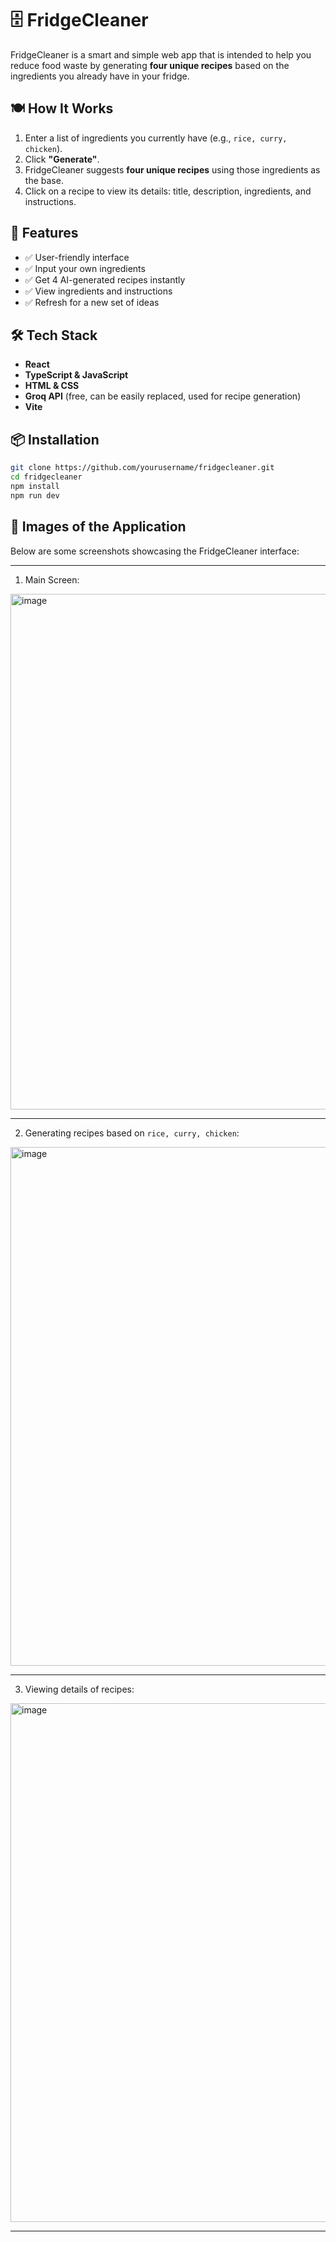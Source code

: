 # 🗄️ FridgeCleaner
FridgeCleaner is a smart and simple web app that is intended to help you reduce food waste by generating **four unique recipes** based on the ingredients you already have in your fridge.

## 🍽️ How It Works

1. Enter a list of ingredients you currently have (e.g., `rice, curry, chicken`).
2. Click **"Generate"**.
3. FridgeCleaner suggests **four unique recipes** using those ingredients as the base.
4. Click on a recipe to view its details: title, description, ingredients, and instructions.

## 🚀 Features

- ✅ User-friendly interface
- ✅ Input your own ingredients
- ✅ Get 4 AI-generated recipes instantly
- ✅ View ingredients and instructions
- ✅ Refresh for a new set of ideas

## 🛠️ Tech Stack

- **React**
- **TypeScript & JavaScript**
- **HTML & CSS**
- **Groq API** (free, can be easily replaced, used for recipe generation)
- **Vite**

## 📦 Installation

```bash
git clone https://github.com/yourusername/fridgecleaner.git
cd fridgecleaner
npm install
npm run dev
```

## 📸 Images of the Application

Below are some screenshots showcasing the FridgeCleaner interface:

---

1. Main Screen:

<img width="1151" height="825" alt="image" src="https://github.com/user-attachments/assets/04e9a2c4-3497-49a3-a2d3-2d3abb567197" />

---

2. Generating recipes based on `rice, curry, chicken`:

<img width="1151" height="830" alt="image" src="https://github.com/user-attachments/assets/0da366cd-d25c-47fd-a0f1-bd2b970633aa" />

---

3. Viewing details of recipes:

<img width="1149" height="830" alt="image" src="https://github.com/user-attachments/assets/1a2578d5-54bc-48c5-96da-0a0122130dc3" />

---
